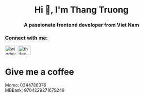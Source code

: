 <h1 align="center">Hi 👋, I'm Thang Truong</h1>
<h3 align="center">A passionate frontend developer from Viet Nam</h3>

<h3 align="left">Connect with me:</h3>
<p align="left">
<a href="https://fb.com/windev.winstudio" target="blank"><img align="center" src="https://raw.githubusercontent.com/rahuldkjain/github-profile-readme-generator/master/src/images/icons/Social/facebook.svg" alt="windev.winstudio" height="30" width="40" /></a>
<a href="https://www.youtube.com/c/thắng trương quốc" target="blank"><img align="center" src="https://raw.githubusercontent.com/rahuldkjain/github-profile-readme-generator/master/src/images/icons/Social/youtube.svg" alt="thắng trương quốc" height="30" width="40" /></a>
</p>


# Give me a coffee 
<p align="left">
 Momo: 0344786376
 <br/>
MBBank: 9704229271679248
 </p>

